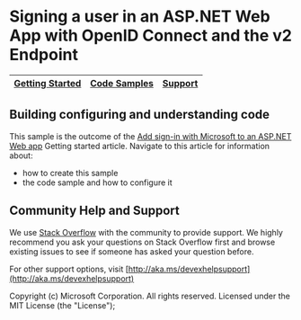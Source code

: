 # Signing a user in an ASP.NET Web App with OpenID Connect and the v2 Endpoint

| [Getting Started](https://aka.ms/aadv2)| [Code Samples](https://github.com/azure-samples/) | [Support](http://aka.ms/devexhelpsupport)
| --- | --- | --- |

## Building configuring and understanding code

This sample is the outcome of the [Add sign-in with Microsoft to an ASP.NET Web app](https://docs.microsoft.com/azure/active-directory/develop/guidedsetups/active-directory-aspnetwebapp) Getting started article. Navigate to this article for information about:

- how to create this sample
- the code sample and how to configure it

## Community Help and Support

We use [Stack Overflow](http://stackoverflow.com/questions/tagged/azure-active-directory) with the community to provide support. We highly recommend you ask your questions on Stack Overflow first and browse existing issues to see if someone has asked your question before.

For other support options, visit [http://aka.ms/devexhelpsupport](http://aka.ms/devexhelpsupport)

Copyright (c) Microsoft Corporation.  All rights reserved. Licensed under the MIT License (the "License");
